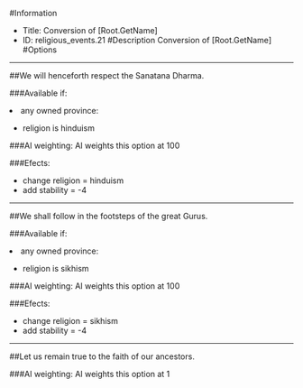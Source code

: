#Information
 - Title: Conversion of [Root.GetName]
 - ID: religious_events.21
#Description
Conversion of [Root.GetName]
#Options

___
##We will henceforth respect the Sanatana Dharma.

###Available if:
<li>any owned province:</li><ul><li>religion is hinduism</li></ul>

###AI weighting:
AI weights this option at 100


###Efects:<ul><li>change religion = hinduism</li><li>add stability = -4</li></ul>

___
##We shall follow in the footsteps of the great Gurus.

###Available if:
<li>any owned province:</li><ul><li>religion is sikhism</li></ul>

###AI weighting:
AI weights this option at 100


###Efects:<ul><li>change religion = sikhism</li><li>add stability = -4</li></ul>

___
##Let us remain true to the faith of our ancestors.

###AI weighting:
AI weights this option at 1

